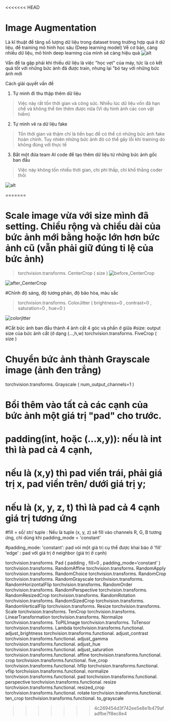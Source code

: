 <<<<<<< HEAD
# Image Augmentation

Là kĩ thuật để tăng số lượng dữ liệu trong dataset trong trường hợp quá ít dữ liệu.
để training mô hình học sâu (Deep learning model)
Về cơ bản, càng nhiều dữ liệu, mô hình deep learning của mình sẽ càng hiệu quả
![alt](https://cdn.analyticsvidhya.com/wp-content/uploads/2021/03/Screenshot-from-2021-03-10-14-05-33.png)

Vấn đề ta gặp phải khi thiếu dữ liệu là việc "học vẹt" của máy, tức là có kết quả tốt với những bức ảnh đã được train, nhưng lại "bó tay với những bức ảnh mới 

Cách giải quyết vấn đề
1. Tự mình đi thu thập thêm dữ liệu
> Việc này rất tốn thời gian và công sức. Nhiều lúc dữ liệu vốn đã hạn chế và không thể tìm thêm được nữa (Ví dụ hình ảnh các con vật hiếm)

2. Tự mình vẽ ra dữ liệu fake
> Tốn thời gian và thậm chí là tiền bạc để có thể có những bức ảnh fake hoàn chỉnh. Tuy nhiên những bức ảnh đó có thể gây lỗi khi training do không đúng với thực tế

3. Bắt một đứa team AI code để tạo thêm dữ liệu từ những bức ảnh gốc ban đầu
> Việc này không tốn nhiều thời gian, chi phí thấp, chỉ khổ thằng coder thôi

![alt](https://paperswithcode.com/media/thumbnails/task/task-0000001560-029cbc00.jpg)

=======


# Scale image vừa với size mình đã setting. Chiều rộng và chiều dài của bức ảnh mới bằng hoặc lớn hơn bức ảnh cũ (vẫn phải giữ đúng tỉ lệ của bức ảnh) 
> torchvision.transforms. CenterCrop ( size )
![before_CenterCrop](https://i.stack.imgur.com/5YQBV.jpg)

![after_CenterCrop](https://i.stack.imgur.com/Bovxw.jpg)  

#Chỉnh độ sáng, độ tương phản, độ bão hòa, màu sắc
> torchvision.transforms. ColorJitter ( brightness=0 , contrast=0 , saturation=0 , hue=0 )

![colorjitter](https://paperswithcode.com/media/methods/output_35_0_DxAQHli.png)

#Cắt bức ảnh ban đầu thành 4 ảnh cắt 4 góc và phần ở giữa
#size: output size của bức ảnh cắt (ở dạng (...,h,w)
torchvision.transforms. FiveCrop ( size )

# Chuyển bức ảnh thành Grayscale image (ảnh đen trắng)
torchvision.transforms. Grayscale ( num_output_channels=1 )

# Bồi thêm vào tất cả các cạnh của bức ảnh một giá trị "pad" cho trước.
# padding(int, hoặc (...x,y)): nếu là int thì là pad cả 4 cạnh, 
# nếu là (x,y) thì pad viền trái, phải giá trị x, pad viền trên/ dưới giá trị y; 
# nếu là (x, y, z, t) thì là pad cả 4 cạnh giá trị tương ứng

#fill = số/ str/ tuple : Nếu là tuple (x, y, z) sẽ fill vào channels R, G, B tương ứng, chỉ dùng khi padding_mode = 'constant'

#padding_mode: 
'constant': pad vói một giá trị cụ thể được khai báo ở 'fill'
'edge' : pad với giá trị ở neighbor (giá trị ở cạnh) 
	
torchvision.transforms. Pad ( padding , fill=0 , padding_mode=‘constant’ )
torchvision.transforms. RandomAffine
torchvision.transforms. RandomApply
torchvision.transforms. RandomChoice
torchvision.transforms. RandomCrop
torchvision.transforms. RandomGrayscale
torchvision.transforms. RandomHorizontalFlip
torchvision.transforms. RandomOrder
torchvision.transforms. RandomPerspective
torchvision.transforms. RandomResizedCrop
torchvision.transforms. RandomRotation
torchvision.transforms. RandomSizedCrop
torchvision.transforms. RandomVerticalFlip
torchvision.transforms. Resize
torchvision.transforms. Scale
torchvision.transforms. TenCrop
torchvision.transforms. LinearTransformation
torchvision.transforms. Normalize
torchvision.transforms. ToPILImage
torchvision.transforms. ToTensor
torchvision.transforms. Lambda
torchvision.transforms.functional. adjust_brightness
torchvision.transforms.functional. adjust_contrast
torchvision.transforms.functional. adjust_gamma
torchvision.transforms.functional. adjust_hue
torchvision.transforms.functional. adjust_saturation
torchvision.transforms.functional. affine
torchvision.transforms.functional. crop
torchvision.transforms.functional. five_crop
torchvision.transforms.functional. hflip
torchvision.transforms.functional. vflip
torchvision.transforms.functional. normalize
torchvision.transforms.functional. pad
torchvision.transforms.functional. perspective
torchvision.transforms.functional. resize
torchvision.transforms.functional. resized_crop
torchvision.transforms.functional. rotate
torchvision.transforms.functional. ten_crop
torchvision.transforms.functional. to_grayscale
>>>>>>> 4c269454d3f742ee5e8e1b479afadfbe7f8ec8e4
